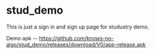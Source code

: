 # stud_demo

This is just a sign in and sign up page for studustry demo.

Demo apk -- https://github.com/knows-no-algo/stud_demo/releases/download/V0/app-release.apk
